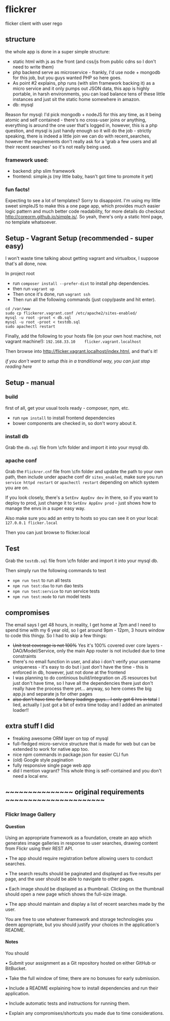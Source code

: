 # flickrer
flicker client with user rego

## structure
the whole app is done in a super simple structure:
- static html with js as the front (and css/js from public cdns so I don't need to write them)
- php backend serve as microservice - frankly, I'd use node + mongodb for this job, but you guys wanted PHP so here goes.
- As point #2 explains, php runs (with slim framework backing it) as a micro service and it only pumps out JSON data, this app is highly portable, in harsh environments, you can load balance tens of these little instances and just sit the static home somewhere in amazon. 
- db: mysql

Reason for mysql: I'd pick mongodb + nodeJS for this any time, as it being atomic and self contained - there's no cross-user joins or anything, everything is around the one user that's logged in, however, this is a php question, and mysql is just handy enough so it will do the job - strictly speaking, there is indeed a little join we can do with recent_searches, however the requirements don't really ask for a 'grab a few users and all their recent searches' so it's not really being used.

### framework used:
- backend: php slim framework
- frontend: simple.js (my little baby, hasn't got time to promote it yet)

### fun facts!
Expecting to see a lot of templates? Sorry to disappoint. I'm using my little sweet simpleJS to make this a one page app, which provides much easier logic pattern and much better code readability, for more details do checkout http://coreorm.github.io/simple.js/. So yeah, there's only a static html page, no template whatsoever.

## Setup - Vagrant Setup (recommended - super easy)
I won't waste time talking about getting vagrant and virtualbox, I suppose that's all done, now.

In project root

- run `composer install --prefer-dist` to install php dependencies.
- then run `vagrant up`
- Then once it's done, run `vagrant ssh`
- Then run all the following commands (just copy/paste and hit enter).

```
cd /var/www
sudo cp flickerer.vagrant.conf /etc/apache2/sites-enabled/
mysql -u root -proot < db.sql
mysql -u root -proot < testdb.sql
sudo apachectl restart
```

Finally, add the following to your hosts file (on your own host machine, not vagrant machine!):
```192.168.33.10	flicker.vagrant.localhost```

Then browse into http://flicker.vagrant.localhost/index.html, and that's it!

*if you don't want to setup this in a tranditional way, you can just stop reading here*


## Setup - manual

### build
first of all, get your usual tools ready - composer, npm, etc. 
 
- run `npm install` to install frontend dependencies
- bower components are checked in, so don't worry about it.

### install db
Grab the `db.sql` file from \cfn folder and import it into your mysql db.

### apache conf
Grab the `Flickrer.cnf` file from \cfn folder and update the path to your own path, then include under apache conf dir `sites_enabled`, make sure you run `service httpd restart` or `apachectl restart` depending on which system you are on.

If you look closely, there's a `SetEnv AppEnv dev` in there, so if you want to deploy to prod, just change it to `SetEnv AppEnv prod` - just shows how to manage the envs in a super easy way.

Also make sure you add an entry to hosts so you can see it on your local:
`127.0.0.1 flicker.local`

Then you can just browse to flicker.local

## Test
Grab the `testdb.sql` file from \cfn folder and import it into your mysql db. 

Then simply run the following commands to test
- `npm run test` to run all tests
- `npm run test:dao` to run dao tests
- `npm run test:service` to run service tests
- `npm run test:mode` to run model tests

## compromises
The email says I get 48 hours, in reality, I get home at 7pm and I need to spend time with my 6 year old, so I get around 9pm - 12pm, 3 hours window to code this thingy. So I had to skip a few things:

- <strike>Unit test coverage is not 100%</strike> Yes it's 100% covered over core layers - DAO/Model/Service, only the main App router is not included due to time constraints
- there's no email function in user, and also i don't verify your username uniqueness - it's easy to do but i just don't have the time - this is enforced in db, however, just not done at the frontend
- I was planning to do continious build/integration on JS resources but just don't have time, so I have all the dependencies there just don't really have the process there yet... anyway, so here comes the big app.js and separate js for other pages
- <strike>also don't have time for fancy loadings guys... I only got 6 hrs in total</strike> I lied, actually I just got a bit of extra time today and I added an animated loader!!

## extra stuff I did
- freaking awesome ORM layer on top of mysql
- full-fledged micro-service structure that is made for web but can be extended to work for native app too.
- nice npm commands in package.json for easier CLI fun
- (old) Google style pagination
- fully responsive single page web app
- did I mention vagrant? This whole thing is self-contained and you don't need a local env.


## ~~~~~~~~~~~~~~~ original requirements ~~~~~~~~~~~~~~~~~~~~~~

### Flickr Image Gallery

#### Question

Using an appropriate framework as a foundation, create an app which 
generates image galleries in response to user searches, drawing content 
from Flickr using their REST API.

• The app should require registration before allowing users to conduct searches.

• The search results should be paginated and displayed as five results per page, and the user should be able to navigate to other pages.

• Each image should be displayed as a thumbnail. Clicking on the thumbnail should open a new page which shows the full-size image.

• The app should maintain and display a list of recent searches made by the user. 

You are free to use whatever framework and storage technologies you deem appropriate, but you should justify your choices in the application's README.

#### Notes

You should

• Submit your assignment as a Git repository hosted on either GitHub or BitBucket.

• Take the full window of time; there are no bonuses for early submission.

• Include a README explaining how to install dependencies and run their application.

• Include automatic tests and instructions for running them.

• Explain any compromises/shortcuts you made due to time considerations.
